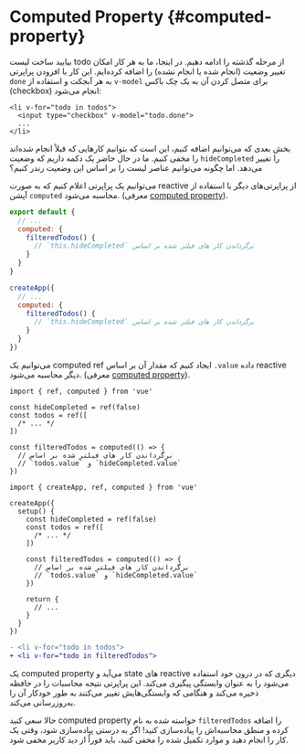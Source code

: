 # Computed Property {#computed-property}

بیایید ساخت لیست todo از مرحله گذشته را ادامه دهیم. در اینجا، ما به هر کار امکان تغییر وضعیت (انجام شده یا انجام نشده) را اضافه کرده‌ایم. این کار با افزودن پراپرتی `done` به هر آبجکت و استفاده از `v-model` برای متصل کردن آن به یک چک باکس (checkbox) انجام می‌شود:

```vue-html{2}
<li v-for="todo in todos">
  <input type="checkbox" v-model="todo.done">
  ...
</li>
```

بخش بعدی که می‌توانیم اضافه کنیم، این است که بتوانیم کارهایی که قبلاً انجام شده‌اند را مخفی کنیم. ما در حال حاضر یک دکمه داریم که وضعیت `hideCompleted` را تغییر می‌دهد. اما چگونه می‌توانیم عناصر لیست را بر اساس این وضعیت رندر کنیم؟

<div class="options-api">

می‌توانیم یک پراپرتی اعلام کنیم که به صورت reactive از پراپرتی‌های دیگر با استفاده از آپشن `computed` محاسبه می‌شود. (معرفی <a target="_blank" href="/guide/essentials/computed.html">computed property</a>).

<div class="sfc">

```js
export default {
  // ...
  computed: {
    filteredTodos() {
      // `this.hideCompleted` برگرداندن کار های فیلتر شده بر اساس 
    }
  }
}
```

</div>
<div class="html">

```js
createApp({
  // ...
  computed: {
    filteredTodos() {
      // `this.hideCompleted` برگرداندن کار های فیلتر شده بر اساس 
    }
  }
})
```

</div>

</div>
<div class="composition-api">

می‌توانیم یک computed ref ایجاد کنیم که مقدار آن بر اساس ‍`‎.value` داده reactive دیگر محاسبه می‌شود. (معرفی <a target="_blank" href="/guide/essentials/computed.html">computed property</a>).

<div class="sfc">

```js{8-11}
import { ref, computed } from 'vue'

const hideCompleted = ref(false)
const todos = ref([
  /* ... */
])

const filteredTodos = computed(() => {
  // برگرداندن کار های فیلتر شده بر اساس 
  // `todos.value` و `hideCompleted.value`
})
```

</div>
<div class="html">

```js{10-13}
import { createApp, ref, computed } from 'vue'

createApp({
  setup() {
    const hideCompleted = ref(false)
    const todos = ref([
      /* ... */
    ])

    const filteredTodos = computed(() => {
      // برگرداندن کار های فیلتر شده بر اساس 
      // `todos.value` و `hideCompleted.value`
    })

    return {
      // ...
    }
  }
})
```

</div>

</div>

```diff
- <li v-for="todo in todos">
+ <li v-for="todo in filteredTodos">
```

یک computed property می‌آید و state های reactive دیگری که در درون خود استفاده می‌شود را به عنوان وابستگی‌ پیگیری می‌کند. این پراپرتی نتیجه محاسبات را در حافظه ذخیره می‌کند و هنگامی که وابستگی‌هایش تغییر می‌کنند به طور خودکار آن را به‌روزرسانی می‌کند.

حالا سعی کنید computed property خواسته شده به نام `filteredTodos` را اضافه کرده و منطق محاسبه‌اش را پیاده‌سازی کنید! اگر به درستی پیاده‌سازی شود، وقتی یک کار را انجام دهید و موارد تکمیل شده را مخفی کنید، باید فوراً از دید کاربر مخفی شود.
